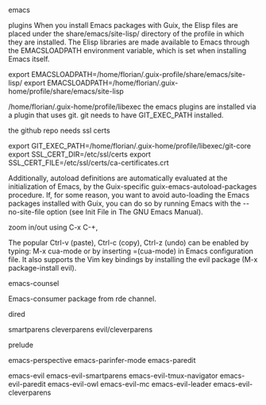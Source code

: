 emacs

plugins
When you install Emacs packages with Guix, the Elisp files are placed under the share/emacs/site-lisp/ directory of the profile in which they are installed. The Elisp libraries are made available to Emacs through the EMACSLOADPATH environment variable, which is set when installing Emacs itself.

export EMACSLOADPATH=/home/florian/.guix-profile/share/emacs/site-lisp/
export EMACSLOADPATH=/home/florian/.guix-home/profile/share/emacs/site-lisp


/home/florian/.guix-home/profile/libexec
the emacs plugins are installed via a plugin that uses git.
git needs to have GIT_EXEC_PATH installed.

the github repo needs ssl certs

export GIT_EXEC_PATH=/home/florian/.guix-home/profile/libexec/git-core
export SSL_CERT_DIR=/etc/ssl/certs
export SSL_CERT_FILE=/etc/ssl/certs/ca-certificates.crt

Additionally, autoload definitions are automatically evaluated at the initialization of Emacs, by the Guix-specific guix-emacs-autoload-packages procedure. If, for some reason, you want to avoid auto-loading the Emacs packages installed with Guix, you can do so by running Emacs with the --no-site-file option (see Init File in The GNU Emacs Manual).


zoom in/out using C-x C-+,

The popular Ctrl-v (paste), Ctrl-c (copy), Ctrl-z (undo) can be enabled by typing: M-x cua-mode or by inserting =(cua-mode) in Emacs configuration file. It also supports the Vim key bindings by installing the evil package (M-x package-install evil).


emacs-counsel


Emacs-consumer package from rde channel.


dired


smartparens
cleverparens
evil/cleverparens

prelude


emacs-perspective
emacs-parinfer-mode
emacs-paredit


emacs-evil
emacs-evil-smartparens
emacs-evil-tmux-navigator
emacs-evil-paredit
emacs-evil-owl
emacs-evil-mc
emacs-evil-leader
emacs-evil-cleverparens
